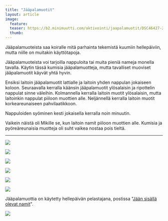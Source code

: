 ```yaml
---
title: "Jääpalamuotit"
layout: article
image:
  feature:
  teaser: https://b2.minimuutti.com/aktivointi/jaapalamuotit/DSC46427-245px.jpg
  thumb:
---
```


Jääpalamuoteista saa koiralle mitä parhainta tekemistä kuumiin hellepäiviin, mutta niille on muitakin käyttötapoja.

Jääpalamuoteista voi tarjoilla nappuloita tai muita pieniä nameja monella tavalla. Käytin tässä kumisia jääpalamuotteja, mutta tavalliset muoviset jääpalamuotit käyvät yhtä hyvin.

Ensiksi laitoin jääpalamuotit lattialle ja laitoin yhden nappulan jokaiseen koloon. Seuraavalla kerralla käänsin jääpalamuotit ylösalaisin ja ripottelin nappulat sinne väleihin. Kolmannella kerralla laitoin muotit ylösalaisin, mutta laitoinkin nappulat piiloon muottien alle. Neljännellä kerralla laitoin muotit korkeareunaiseen pahvilaatikkoon.

Nappuloiden syöminen kesti jokaisella kerralla noin minuutin.

Vaikein näistä oli Mikille se, kun laitoin namit piiloon muottien alle. Kumisia ja pyöreäreunaisia muotteja oli suht vaikea nostaa pois tieltä.

---

![](https://b2.minimuutti.com/aktivointi/jaapalamuotit/DSC46471-800px.jpg)

![](https://b2.minimuutti.com/aktivointi/jaapalamuotit/DSC46369-800px.jpg)

![](https://b2.minimuutti.com/aktivointi/jaapalamuotit/DSC46405-800px.jpg)

![](https://b2.minimuutti.com/aktivointi/jaapalamuotit/DSC46427-800px.jpg)

![](https://b2.minimuutti.com/aktivointi/jaapalamuotit/DSC46448-800px.jpg)

![](https://b2.minimuutti.com/aktivointi/jaapalamuotit/DSC46497-800px.jpg)

Jääpalamuottia on käytetty hellepäivän pelastajana, postissa "[Jään sisällä olevat namit](/aktivointi/jaan-sisalla-olevat-namit/)".

![](https://b2.minimuutti.com/aktivointi/jaan-sisalla-olevat-namit/DSC43352-800px.jpg)
